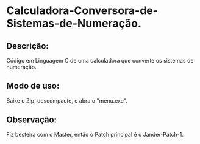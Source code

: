 # Calculadora-Conversora-de-Sistemas-de-Numeração.

<h2> Descrição: </h2>

<p>Código em Linguagem C de uma calculadora que converte os sistemas de numeração.<p/>

<h2> Modo de uso: </h2>

<p> Baixe o Zip, descompacte, e abra o "menu.exe".</p>

<h2> Observação: </h2>

<p>Fiz besteira com o Master, então o Patch principal é o Jander-Patch-1.</p>
